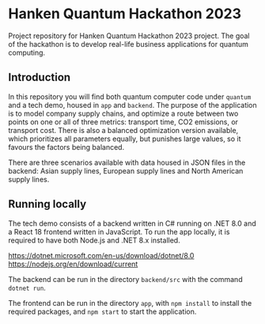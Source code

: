 # Hanken Quantum Hackathon 2023
Project repository for Hanken Quantum Hackathon 2023 project. The goal of the hackathon is to develop real-life business applications for quantum computing.

## Introduction

In this repository you will find both quantum computer code under `quantum` and a tech demo, housed in `app` and `backend`. The purpose of the application is to model company supply chains, and optimize a route between two points on one or all of three metrics: transport time, CO2 emissions, or transport cost. There is also a balanced optimization version available, which prioritizes all parameters equally, but punishes large values, so it favours the factors being balanced.

There are three scenarios available with data housed in JSON files in the backend: Asian supply lines, European supply lines and North American supply lines.

## Running locally

The tech demo consists of a backend written in C# running on .NET 8.0 and a 
React 18 frontend written in JavaScript. To run the app locally, it is required to have both Node.js and .NET 8.x installed.

https://dotnet.microsoft.com/en-us/download/dotnet/8.0
https://nodejs.org/en/download/current

The backend can be run in the directory `backend/src` with the command `dotnet run`.

The frontend can be run in the directory `app`, with `npm install` to install the required packages, and `npm start` to start the application.